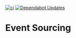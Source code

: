[![ci](https://github.com/fgrzl/es/actions/workflows/ci.yml/badge.svg)](https://github.com/fgrzl/es/actions/workflows/ci.yml)
[![Dependabot Updates](https://github.com/fgrzl/es/actions/workflows/dependabot/dependabot-updates/badge.svg)](https://github.com/fgrzl/es/actions/workflows/dependabot/dependabot-updates)

# Event Sourcing
